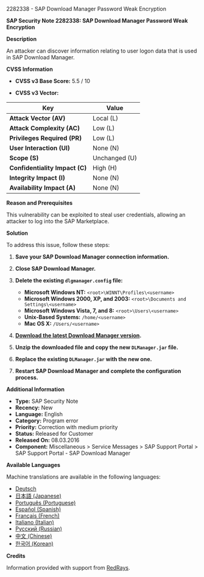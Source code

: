 2282338 - SAP Download Manager Password Weak Encryption

**SAP Security Note 2282338: SAP Download Manager Password Weak Encryption**

**Description**

An attacker can discover information relating to user logon data that is used in SAP Download Manager.

**CVSS Information**

- **CVSS v3 Base Score:** 5.5 / 10

- **CVSS v3 Vector:**

| Key                          | Value       |
|------------------------------|-------------|
| **Attack Vector (AV)**       | Local (L)   |
| **Attack Complexity (AC)**   | Low (L)     |
| **Privileges Required (PR)** | Low (L)     |
| **User Interaction (UI)**    | None (N)    |
| **Scope (S)**                | Unchanged (U) |
| **Confidentiality Impact (C)** | High (H) |
| **Integrity Impact (I)**     | None (N)    |
| **Availability Impact (A)**  | None (N)    |

**Reason and Prerequisites**

This vulnerability can be exploited to steal user credentials, allowing an attacker to log into the SAP Marketplace.

**Solution**

To address this issue, follow these steps:

1. **Save your SAP Download Manager connection information.**

2. **Close SAP Download Manager.**

3. **Delete the existing `dlgmanager.config` file:**

   - **Microsoft Windows NT:** `<root>\WINNT\Profiles\<username>`
   - **Microsoft Windows 2000, XP, and 2003:** `<root>\Documents and Settings\<username>`
   - **Microsoft Windows Vista, 7, and 8:** `<root>\Users\<username>`
   - **Unix-Based Systems:** `/home/<username>`
   - **Mac OS X:** `/Users/<username>`

4. **[Download the latest Download Manager version](https://me.sap.com/software/download-manager.html).**

5. **Unzip the downloaded file and copy the new `DLManager.jar` file.**

6. **Replace the existing `DLManager.jar` with the new one.**

7. **Restart SAP Download Manager and complete the configuration process.**

**Additional Information**

- **Type:** SAP Security Note
- **Recency:** New
- **Language:** English
- **Category:** Program error
- **Priority:** Correction with medium priority
- **Status:** Released for Customer
- **Released On:** 08.03.2016
- **Component:** Miscellaneous > Service Messages > SAP Support Portal > SAP Support Portal - SAP Download Manager

**Available Languages**

Machine translations are available in the following languages:

- [Deutsch](https://me.sap.com/notes/0002282338/D)
- [日本語 (Japanese)](https://me.sap.com/notes/0002282338/J)
- [Português (Portuguese)](https://me.sap.com/notes/0002282338/P)
- [Español (Spanish)](https://me.sap.com/notes/0002282338/S)
- [Français (French)](https://me.sap.com/notes/0002282338/F)
- [Italiano (Italian)](https://me.sap.com/notes/0002282338/I)
- [Русский (Russian)](https://me.sap.com/notes/0002282338/R)
- [中文 (Chinese)](https://me.sap.com/notes/0002282338/1)
- [한국어 (Korean)](https://me.sap.com/notes/0002282338/3)

**Credits**

Information provided with support from [RedRays](https://redrays.io).